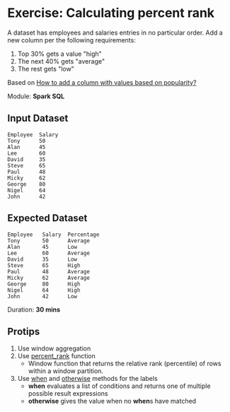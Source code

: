 # Exercise: Calculating percent rank

A dataset has employees and salaries entries in no particular order. Add a new column per the following requirements:

1. Top 30% gets a value "high"
2. The next 40% gets "average"
3. The rest gets "low"

Based on [How to add a column with values based on popularity?](https://stackoverflow.com/q/47195372/1305344)

Module: **Spark SQL**

## Input Dataset

```text
Employee  Salary
Tony      50
Alan      45
Lee       60
David     35
Steve     65
Paul      48
Micky     62
George    80
Nigel     64
John      42
```

## Expected Dataset

```text
Employee   Salary  Percentage
Tony       50      Average
Alan       45      Low
Lee        60      Average
David      35      Low
Steve      65      High
Paul       48      Average
Micky      62      Average
George     80      High
Nigel      64      High
John       42      Low
```

Duration: **30 mins**

## Protips

1. Use window aggregation
2. Use [percent_rank](http://spark.apache.org/docs/latest/api/scala/index.html#org.apache.spark.sql.functions$) function
    * Window function that returns the relative rank (percentile) of rows within a window partition.
3. Use [when](http://spark.apache.org/docs/latest/api/scala/index.html#org.apache.spark.sql.Column) and [otherwise](http://spark.apache.org/docs/latest/api/scala/index.html#org.apache.spark.sql.Column) methods for the labels
    * **when** evaluates a list of conditions and returns one of multiple possible result expressions
    * **otherwise** gives the value when no **when**s have matched

<!--
## Solution

val solution = ???
-->
